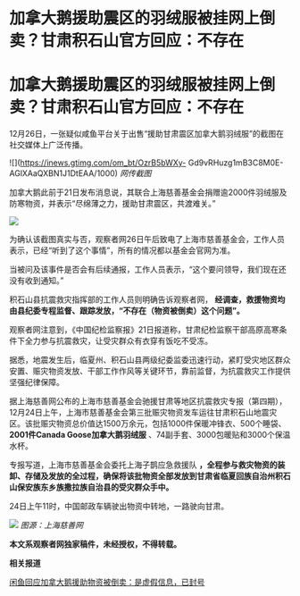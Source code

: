 # 加拿大鹅援助震区的羽绒服被挂网上倒卖？甘肃积石山官方回应：不存在

# 加拿大鹅援助震区的羽绒服被挂网上倒卖？甘肃积石山官方回应：不存在

12月26日，一张疑似咸鱼平台关于出售“援助甘肃震区加拿大鹅羽绒服”的截图在社交媒体上广泛传播。

![](https://inews.gtimg.com/om_bt/OzrB5bWXy-
Gd9vRHuzg1mB3C8M0E-AGlXAaQXBN1J1DtEAA/1000) _网传截图_

加拿大鹅此前于21日发布消息说，其联合上海慈善基金会捐赠逾2000件羽绒服及防寒物资，并表示“尽绵薄之力，援助甘肃震区，共渡难关。”

![](https://inews.gtimg.com/om_bt/OqL6BewB0dp8ySCqxJXLpGKjHLo4pztic31ihZdBd5Ti0AA/1000)

为确认该截图真实与否，观察者网26日午后致电了上海市慈善基金会，工作人员表示，已经“听到了这个事情”，所有的情况都以基金会官网为准。

当被问及该事件是否会有后续通报，工作人员表示，“这个要问领导，我们现在还没有收到通知。”

积石山县抗震救灾指挥部的工作人员则明确告诉观察者网， **经调查，救援物资均由县纪委专程监督、跟踪发放，“不存在（物资被倒卖）这个问题”。**

观察者网注意到，《中国纪检监察报》21日报道称，甘肃纪检监察干部高原高寒条件下全力参与抗震救灾，让受灾群众有衣穿有饭吃不受冻。

据悉，地震发生后，临夏州、积石山县两级纪委监委迅速行动，紧盯受灾地区群众安置、赈灾物资发放、干部工作作风等关键环节，靠前监督，为抗震救灾工作提供坚强纪律保障。

据上海慈善网公布的上海市慈善基金会驰援甘肃等地区抗震救灾专报（第四期），12月24日上午，上海市慈善基金会第三批赈灾物资发车运往甘肃积石山地震灾区。该批赈灾物资总价值达1500万余元，包括1000件保暖冲锋衣、500个睡袋、
**2001件Canada Goose加拿大鹅羽绒服** 、74副手套、3000包暖贴和3000个保温水杯。

专报写道，上海市慈善基金会委托上海子鹊应急救援队
**，全程参与救灾物资的装卸、存储及发放的全过程，确保将该批物资全部发放到甘肃省临夏回族自治州积石山保安族东乡族撒拉族自治县的受灾群众手中。**

24日上午11时，中国邮政车辆驶出物资中转地，一路驶向甘肃。

![](https://inews.gtimg.com/om_bt/OQKWhjR2uL4tnG77q8xiL52S4NBHP9IXgH4NNwx5sUxTIAA/1000)
_图源：上海慈善网_

**本文系观察者网独家稿件，未经授权，不得转载。**

**相关报道**

[闲鱼回应加拿大鹅援助物资被倒卖：是虚假信息，已封号 ](https://news.qq.com/rain/a/20231226A05XQT00)

